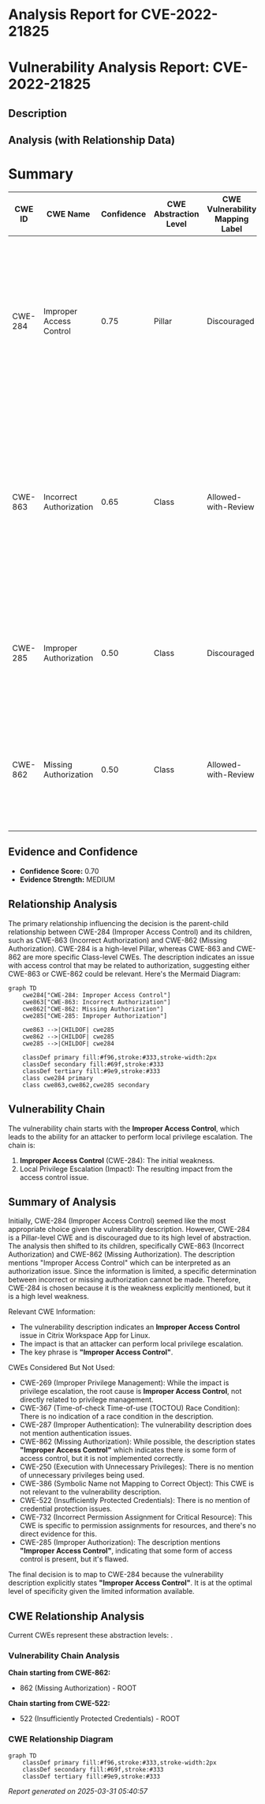 # Analysis Report for CVE-2022-21825

# Vulnerability Analysis Report: CVE-2022-21825

## Description



## Analysis (with Relationship Data)

# Summary
| CWE ID | CWE Name | Confidence | CWE Abstraction Level | CWE Vulnerability Mapping Label | CWE-Vulnerability Mapping Notes |
|---|---|---|---|---|---|
| CWE-284 | Improper Access Control | 0.75 | Pillar | Discouraged | The vulnerability description indicates an **Improper Access Control** issue, making this a candidate. However, it is a Pillar and discouraged, so we look for more specific options. |
| CWE-863 | Incorrect Authorization | 0.65 | Class | Allowed-with-Review | The vulnerability involves an **improper access control** in the Citrix Workspace App, potentially related to incorrect authorization checks. This is a more specific Class-level CWE than CWE-284. |
| CWE-285 | Improper Authorization | 0.50 | Class | Discouraged | This CWE represents a lack of or incorrect authorization check, which is a possible root cause, but it is a discouraged Class level. |
| CWE-862 | Missing Authorization | 0.50 | Class | Allowed-with-Review | This CWE is for missing authorization, where authorization is simply not performed. This isn't described in the vulnerability description. |

## Evidence and Confidence

*   **Confidence Score:** 0.70
*   **Evidence Strength:** MEDIUM

## Relationship Analysis
The primary relationship influencing the decision is the parent-child relationship between CWE-284 (Improper Access Control) and its children, such as CWE-863 (Incorrect Authorization) and CWE-862 (Missing Authorization). CWE-284 is a high-level Pillar, whereas CWE-863 and CWE-862 are more specific Class-level CWEs. The description indicates an issue with access control that may be related to authorization, suggesting either CWE-863 or CWE-862 could be relevant.
Here's the Mermaid Diagram:

```mermaid
graph TD
    cwe284["CWE-284: Improper Access Control"]
    cwe863["CWE-863: Incorrect Authorization"]
    cwe862["CWE-862: Missing Authorization"]
    cwe285["CWE-285: Improper Authorization"]

    cwe863 -->|CHILDOF| cwe285
    cwe862 -->|CHILDOF| cwe285
    cwe285 -->|CHILDOF| cwe284
    
    classDef primary fill:#f96,stroke:#333,stroke-width:2px
    classDef secondary fill:#69f,stroke:#333
    classDef tertiary fill:#9e9,stroke:#333
    class cwe284 primary
    class cwe863,cwe862,cwe285 secondary
```

## Vulnerability Chain
The vulnerability chain starts with the **Improper Access Control**, which leads to the ability for an attacker to perform local privilege escalation. The chain is:
1.  **Improper Access Control** (CWE-284): The initial weakness.
2.  Local Privilege Escalation (Impact): The resulting impact from the access control issue.

## Summary of Analysis
Initially, CWE-284 (Improper Access Control) seemed like the most appropriate choice given the vulnerability description. However, CWE-284 is a Pillar-level CWE and is discouraged due to its high level of abstraction. The analysis then shifted to its children, specifically CWE-863 (Incorrect Authorization) and CWE-862 (Missing Authorization). The description mentions "Improper Access Control" which can be interpreted as an authorization issue. Since the information is limited, a specific determination between incorrect or missing authorization cannot be made. Therefore, CWE-284 is chosen because it is the weakness explicitly mentioned, but it is a high level weakness.

Relevant CWE Information:
- The vulnerability description indicates an **Improper Access Control** issue in Citrix Workspace App for Linux.
- The impact is that an attacker can perform local privilege escalation.
- The key phrase is **"Improper Access Control"**.

CWEs Considered But Not Used:

*   CWE-269 (Improper Privilege Management): While the impact is privilege escalation, the root cause is **Improper Access Control**, not directly related to privilege management.
*   CWE-367 (Time-of-check Time-of-use (TOCTOU) Race Condition): There is no indication of a race condition in the description.
*   CWE-287 (Improper Authentication): The vulnerability description does not mention authentication issues.
*   CWE-862 (Missing Authorization): While possible, the description states **"Improper Access Control"** which indicates there is some form of access control, but it is not implemented correctly.
*   CWE-250 (Execution with Unnecessary Privileges): There is no mention of unnecessary privileges being used.
*   CWE-386 (Symbolic Name not Mapping to Correct Object): This CWE is not relevant to the vulnerability description.
*   CWE-522 (Insufficiently Protected Credentials): There is no mention of credential protection issues.
*   CWE-732 (Incorrect Permission Assignment for Critical Resource): This CWE is specific to permission assignments for resources, and there's no direct evidence for this.
*   CWE-285 (Improper Authorization): The description mentions **"Improper Access Control"**, indicating that some form of access control is present, but it's flawed.

The final decision is to map to CWE-284 because the vulnerability description explicitly states **"Improper Access Control"**. It is at the optimal level of specificity given the limited information available.


## CWE Relationship Analysis

Current CWEs represent these abstraction levels: .


### Vulnerability Chain Analysis

**Chain starting from CWE-862:**
- 862 (Missing Authorization) - ROOT


**Chain starting from CWE-522:**
- 522 (Insufficiently Protected Credentials) - ROOT



### CWE Relationship Diagram

```mermaid
graph TD
    classDef primary fill:#f96,stroke:#333,stroke-width:2px
    classDef secondary fill:#69f,stroke:#333
    classDef tertiary fill:#9e9,stroke:#333
```



*Report generated on 2025-03-31 05:40:57*
